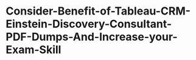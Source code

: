 # Consider-Benefit-of-Tableau-CRM-Einstein-Discovery-Consultant-PDF-Dumps-And-Increase-your-Exam-Skill
